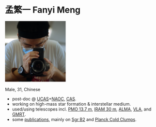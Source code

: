 # 孟繁一 Fanyi Meng

<img src="pic/por_hv503.jpeg" alt="my avatar" width="200"/>

Male, 31, Chinese

- post-doc @ [UCAS](https://english.ucas.ac.cn)+[NAOC](http://english.nao.cas.cn), [CAS](https://english.cas.cn).
- working on high-mass star formation & interstellar medium.
- used/using telescopes incl. [PMO 13.7 m](http://www.dlh.pmo.cas.cn), [IRAM 30 m](https://www.iram-institute.org/EN/30-meter-telescope.php), [ALMA](https://www.almaobservatory.org/en/home/), [VLA](https://public.nrao.edu/telescopes/vla/), and [GMRT](http://www.gmrt.ncra.tifr.res.in).
- some [publications](https://ui.adsabs.harvard.edu/search/filter_author_facet_hier_fq_author=OR&filter_author_facet_hier_fq_author=author_facet_hier%3A%221%2FMeng%2C%20F%2FMeng%2C%20F%22&filter_author_facet_hier_fq_author=author_facet_hier%3A%221%2FMeng%2C%20F%2FMeng%2C%20Fanyi%22&filter_database_fq_database=AND&filter_database_fq_database=database%3A%22astronomy%22&fq=%7B!type%3Daqp%20v%3D%24fq_author%7D&fq=%7B!type%3Daqp%20v%3D%24fq_database%7D&fq_author=(author_facet_hier%3A%221%2FMeng%2C%20F%2FMeng%2C%20F%22%20OR%20author_facet_hier%3A%221%2FMeng%2C%20F%2FMeng%2C%20Fanyi%22)&fq_database=(database%3A%22astronomy%22)&p_=0&q=%20%20author%3A%22Meng%2C%20Fanyi%22&sort=date%20desc%2C%20bibcode%20desc), mainly on [Sgr B2](https://astro.uni-koeln.de/schilke/research/sgr-b2-a-super-star-cluster-in-the-making) and [Planck Cold Clumps](https://heasarc.gsfc.nasa.gov/W3Browse/planck/planckgcc.html).


